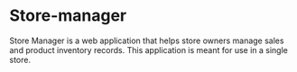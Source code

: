 # Store-manager
Store Manager is a web application that helps store owners manage sales and product inventory records. This application is meant for use in a single store.
